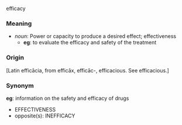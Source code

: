 efficacy
### Meaning
+ _noun_: Power or capacity to produce a desired effect; effectiveness
	+ __eg__: to evaluate the efficacy and safety of the treatment

### Origin

[Latin efficācia, from efficāx, efficāc-, efficacious. See efficacious.]

### Synonym

__eg__: information on the safety and efficacy of drugs

+ EFFECTIVENESS
+ opposite(s): INEFFICACY


